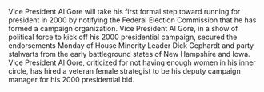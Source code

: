 Vice President Al Gore will take his first formal step toward running for president in 2000 by notifying the Federal Election Commission that he has formed a campaign organization.
Vice President Al Gore, in a show of political force to kick off his 2000 presidential campaign, secured the endorsements Monday of House Minority Leader Dick Gephardt and party stalwarts from the early battleground states of New Hampshire and Iowa.
Vice President Al Gore, criticized for not having enough women in his inner circle, has hired a veteran female strategist to be his deputy campaign manager for his 2000 presidential bid.
